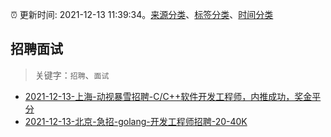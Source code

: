 :alarm_clock: 更新时间: 2021-12-13 11:39:34。[来源分类](../README.md)、[标签分类](../TAGS.md)、[时间分类](../TIMELINE.md)

## 招聘面试


> 关键字：`招聘`、`面试`



- [2021-12-13-上海-动视暴雪招聘-C/C++软件开发工程师，内推成功，奖金平分](https://www.v2ex.com/t/821910) 
- [2021-12-13-北京-急招-golang-开发工程师招聘-20-40K](https://www.v2ex.com/t/821909) 